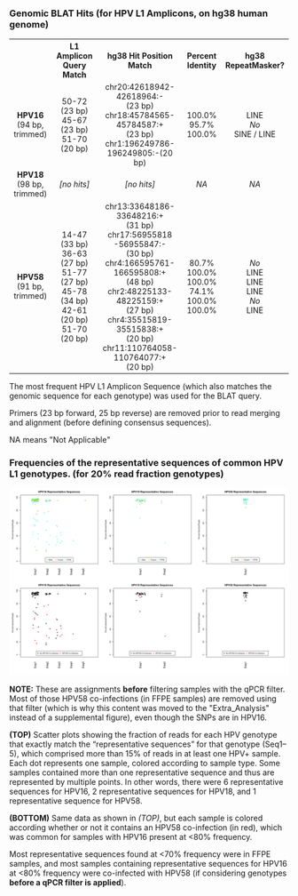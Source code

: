 ### Genomic BLAT Hits (for HPV L1 Amplicons, on hg38 human genome)

<table>
  <tbody>
    <tr>
    <tr>
	<th align="center"></th>
	<th align="center">L1 Amplicon Query Match</th>
	<th align="center">hg38 Hit Position Match</th>
	<th align="center">Percent Identity</th>
	<th align="center">hg38 RepeatMasker?</th>
    </tr>
    <tr>
	<td align="center"><b>HPV16</b></br>(94 bp, trimmed)</td>
  	<td align="center">50-72 (23 bp)</br>45-67 (23 bp)</br>51-70 (20 bp)</td>
	<td align="center">chr20:42618942-42618964:-</br>(23 bp)</br>chr18:45784565-45784587:+</br>(23 bp)</br>chr1:196249786-196249805:-(20 bp)</td>
	<td align="center">100.0%</br>95.7%</br>100.0%</td>
	<td align="center">LINE</br><i>No</i></br>SINE / LINE</td>
    </tr>
    <tr>
	<td align="center"><b>HPV18</b></br>(98 bp, trimmed)</td>
  	<td align="center"><i>[no hits]</i></td>
	<td align="center"><i>[no hits]</i></td>
	<td align="center"><i>NA</i></td>
	<td align="center"><i>NA</i></td>
    </tr>
    </tr>
    <tr>
	<td align="center"><b>HPV58</b></br>(91 bp, trimmed)</td>
  	<td align="center">14-47 (33 bp)</br>36-63 (27 bp)</br>51-77 (27 bp)</br>45-78 (34 bp)</br>42-61 (20 bp)</br>51-70 (20 bp)</td>
	<td align="center">chr13:33648186-33648216:+</br>(31 bp)</br>chr17:56955818 -56955847:-</br>(30 bp)</br>chr4:166595761-166595808:+</br>(48 bp)</br>chr2:48225133-48225159:+</br>(27 bp)</br>chr4:35515819-35515838:+</br>(20 bp)</br>chr11:110764058-110764077:+</br>(20 bp)</td>
	<td align="center">80.7%</br>100.0%</br>100.0%</br>74.1%</br>100.0%</br>100.0%</td>
	<td align="center"><i>No</i></br>LINE</br>LINE</br>LINE</br><i>No</i></br>LINE</td>
    </tr>
</tbody>
</table>

The most frequent HPV L1 Amplicon Sequence (which also matches the genomic sequence for each genotype) was used for the BLAT query.

Primers (23 bp forward, 25 bp reverse) are removed prior to read merging and alignment (before defining consensus sequences).

NA means "Not Applicable"

### Frequencies of the representative sequences of common HPV L1 genotypes. (for 20% read fraction genotypes)

![SNPs with HPV58 co-infections](HPV_genotype_divergence.png "SNPs with HPV58 co-infections")

**NOTE:** These are assignments **before** filtering samples with the qPCR filter.  Most of those HPV58 co-infections (in FFPE samples) are removed using that filter (which is why this content was moved to the "Extra_Analysis" instead of a supplemental figure), even though the SNPs are in HPV16.

**(TOP)** Scatter plots showing the fraction of reads for each HPV genotype that exactly match the “representative sequences” for that genotype (Seq1–5), which comprised more than 15% of reads in at least one HPV+ sample. Each dot represents one sample, colored according to sample type. Some samples contained more than one representative sequence and thus are represented by multiple points.  In other words, there were 6 representative sequences for HPV16, 2 representative sequences for HPV18, and 1 representative sequence for HPV58.

**(BOTTOM)** Same data as shown in *(TOP)*, but each sample is colored according whether or not it contains an HPV58 co-infection (in red), which was common for samples with HPV16 present at <80% frequency. 

Most representative sequences found at <70% frequency were in FFPE samples, and most samples containing representative sequences for HPV16 at <80% frequency were co-infected with HPV58 (if considering genotypes **before a qPCR filter is applied**).
